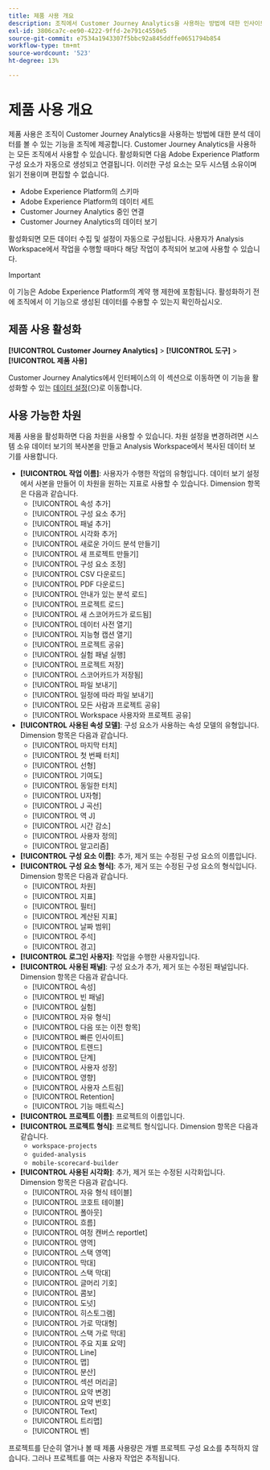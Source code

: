 ```yaml
---
title: 제품 사용 개요
description: 조직에서 Customer Journey Analytics을 사용하는 방법에 대한 인사이트 및 보고서를 봅니다.
exl-id: 3806ca7c-ee90-4222-9ffd-2e791c4550e5
source-git-commit: e7534a1943307f5bbc92a845ddffe0651794b854
workflow-type: tm+mt
source-wordcount: '523'
ht-degree: 13%

---
```


# 제품 사용 개요

제품 사용은 조직이 Customer Journey Analytics을 사용하는 방법에 대한 분석 데이터를 볼 수 있는 기능을 조직에 제공합니다. Customer Journey Analytics을 사용하는 모든 조직에서 사용할 수 있습니다. 활성화되면 다음 Adobe Experience Platform 구성 요소가 자동으로 생성되고 연결됩니다. 이러한 구성 요소는 모두 시스템 소유이며 읽기 전용이며 편집할 수 없습니다.

* Adobe Experience Platform의 스키마
* Adobe Experience Platform의 데이터 세트
* Customer Journey Analytics 중인 연결
* Customer Journey Analytics의 데이터 보기

활성화되면 모든 데이터 수집 및 설정이 자동으로 구성됩니다. 사용자가 Analysis Workspace에서 작업을 수행할 때마다 해당 작업이 추적되어 보고에 사용할 수 있습니다.

>[!IMPORTANT]
>
>이 기능은 Adobe Experience Platform의 계약 행 제한에 포함됩니다. 활성화하기 전에 조직에서 이 기능으로 생성된 데이터를 수용할 수 있는지 확인하십시오.

## 제품 사용 활성화

**[!UICONTROL Customer Journey Analytics]** > **[!UICONTROL 도구]** > **[!UICONTROL 제품 사용]**

Customer Journey Analytics에서 인터페이스의 이 섹션으로 이동하면 이 기능을 활성화할 수 있는 [데이터 설정](data-settings.md)(으)로 이동합니다.

## 사용 가능한 차원

제품 사용을 활성화하면 다음 차원을 사용할 수 있습니다. 차원 설정을 변경하려면 시스템 소유 데이터 보기의 복사본을 만들고 Analysis Workspace에서 복사된 데이터 보기를 사용합니다.

* **[!UICONTROL 작업 이름]**: 사용자가 수행한 작업의 유형입니다. 데이터 보기 설정에서 사본을 만들어 이 차원을 원하는 지표로 사용할 수 있습니다. Dimension 항목은 다음과 같습니다.
   * [!UICONTROL 속성 추가]
   * [!UICONTROL 구성 요소 추가]
   * [!UICONTROL 패널 추가]
   * [!UICONTROL 시각화 추가]
   * [!UICONTROL 새로운 가이드 분석 만들기]
   * [!UICONTROL 새 프로젝트 만들기]
   * [!UICONTROL 구성 요소 조정]
   * [!UICONTROL CSV 다운로드]
   * [!UICONTROL PDF 다운로드]
   * [!UICONTROL 안내가 있는 분석 로드]
   * [!UICONTROL 프로젝트 로드]
   * [!UICONTROL 새 스코어카드가 로드됨]
   * [!UICONTROL 데이터 사전 열기]
   * [!UICONTROL 지능형 캡션 열기]
   * [!UICONTROL 프로젝트 공유]
   * [!UICONTROL 실험 패널 실행]
   * [!UICONTROL 프로젝트 저장]
   * [!UICONTROL 스코어카드가 저장됨]
   * [!UICONTROL 파일 보내기]
   * [!UICONTROL 일정에 따라 파일 보내기]
   * [!UICONTROL 모든 사람과 프로젝트 공유]
   * [!UICONTROL Workspace 사용자와 프로젝트 공유]
* **[!UICONTROL 사용된 속성 모델]**: 구성 요소가 사용하는 속성 모델의 유형입니다. Dimension 항목은 다음과 같습니다.
   * [!UICONTROL 마지막 터치]
   * [!UICONTROL 첫 번째 터치]
   * [!UICONTROL 선형]
   * [!UICONTROL 기여도]
   * [!UICONTROL 동일한 터치]
   * [!UICONTROL U자형]
   * [!UICONTROL J 곡선]
   * [!UICONTROL 역 J]
   * [!UICONTROL 시간 감소]
   * [!UICONTROL 사용자 정의]
   * [!UICONTROL 알고리즘]
* **[!UICONTROL 구성 요소 이름]**: 추가, 제거 또는 수정된 구성 요소의 이름입니다.
* **[!UICONTROL 구성 요소 형식]**: 추가, 제거 또는 수정된 구성 요소의 형식입니다. Dimension 항목은 다음과 같습니다.
   * [!UICONTROL 차원]
   * [!UICONTROL 지표]
   * [!UICONTROL 필터]
   * [!UICONTROL 계산된 지표]
   * [!UICONTROL 날짜 범위]
   * [!UICONTROL 주석]
   * [!UICONTROL 경고]
* **[!UICONTROL 로그인 사용자]**: 작업을 수행한 사용자입니다.
* **[!UICONTROL 사용된 패널]**: 구성 요소가 추가, 제거 또는 수정된 패널입니다. Dimension 항목은 다음과 같습니다.
   * [!UICONTROL 속성]
   * [!UICONTROL 빈 패널]
   * [!UICONTROL 실험]
   * [!UICONTROL 자유 형식]
   * [!UICONTROL 다음 또는 이전 항목]
   * [!UICONTROL 빠른 인사이트]
   * [!UICONTROL 트렌드]
   * [!UICONTROL 단계]
   * [!UICONTROL 사용자 성장]
   * [!UICONTROL 영향]
   * [!UICONTROL 사용자 스트림]
   * [!UICONTROL Retention]
   * [!UICONTROL 기능 매트릭스]
* **[!UICONTROL 프로젝트 이름]**: 프로젝트의 이름입니다.
* **[!UICONTROL 프로젝트 형식]**: 프로젝트 형식입니다. Dimension 항목은 다음과 같습니다.
   * `workspace-projects`
   * `guided-analysis`
   * `mobile-scorecard-builder`
* **[!UICONTROL 사용된 시각화]**: 추가, 제거 또는 수정된 시각화입니다. Dimension 항목은 다음과 같습니다.
   * [!UICONTROL 자유 형식 테이블]
   * [!UICONTROL 코호트 테이블]
   * [!UICONTROL 폴아웃]
   * [!UICONTROL 흐름]
   * [!UICONTROL 여정 캔버스 reportlet]
   * [!UICONTROL 영역]
   * [!UICONTROL 스택 영역]
   * [!UICONTROL 막대]
   * [!UICONTROL 스택 막대]
   * [!UICONTROL 글머리 기호]
   * [!UICONTROL 콤보]
   * [!UICONTROL 도넛]
   * [!UICONTROL 히스토그램]
   * [!UICONTROL 가로 막대형]
   * [!UICONTROL 스택 가로 막대]
   * [!UICONTROL 주요 지표 요약]
   * [!UICONTROL Line]
   * [!UICONTROL 맵]
   * [!UICONTROL 분산]
   * [!UICONTROL 섹션 머리글]
   * [!UICONTROL 요약 변경]
   * [!UICONTROL 요약 번호]
   * [!UICONTROL Text]
   * [!UICONTROL 트리맵]
   * [!UICONTROL 벤]

프로젝트를 단순히 열거나 볼 때 제품 사용량은 개별 프로젝트 구성 요소를 추적하지 않습니다. 그러나 프로젝트를 여는 사용자 작업은 추적됩니다.
